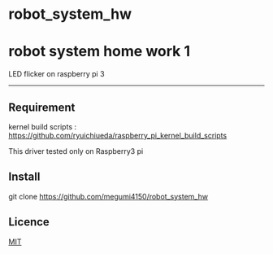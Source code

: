 # robot_system_hw
robot system home work 1
====

LED flicker on raspberry pi 3

---------------------------------

## Requirement
kernel build scripts : https://github.com/ryuichiueda/raspberry_pi_kernel_build_scripts 

This driver tested only on Raspberry3 pi

## Install
git clone https://github.com/megumi4150/robot_system_hw


## Licence
[MIT](https://github.com/tegumi4150/tool/blob/master/LICENCE)

